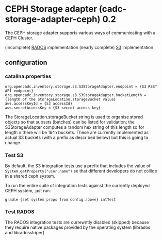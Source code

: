# CEPH Storage adapter (cadc-storage-adapter-ceph) 0.2

The CEPH storage adapter supports various ways of communicating with a CEPH Cluster. 

(incomplete) [RADOS](https://docs.ceph.com/docs/master/rados/api/librados-intro/) implementation
(nearly complete) [S3](https://docs.aws.amazon.com/sdk-for-java/v2/developer-guide/welcome.html) implementation

## configuration

### catalina.properties
```
org.opencadc.inventory.storage.s3.S3StorageAdapter.endpoint = {S3 REST API endpoint}
org.opencadc.inventory.storage.s3.S3StorageAdapter.bucketLength = {length of the StorageLocation.storageBucket value}
aws.accessKeyId = {S3 accessId}
aws.secretAccessKey = {S3 secret access key}
```
The StorageLocation.storageBucket string is used to organise stored objects so that subsets (batches) can be listed for validation; the S3StorageAdapter computes a random hex string of this length so for length n there will be 16^n buckets.
These are currently implemented as actual S3 buckets (with a prefix as described below) but this is going to change.

### Test S3 

By default, the S3 integration tests use a prefix that includes the value of `System.getProperty("user.name")` so that
different developers do not collide in a shared ceph system.

To run the entire suite of integration tests against the currently deployed CEPH system, just run:
```
gradle {set system props from config above} intTest
```

### Test RADOS
The RADOS integration tests are currewntly disabled (skipped) because they require native packages provided by the operating system (librados and libradosstriper).

